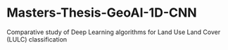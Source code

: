 # Masters-Thesis-GeoAI-1D-CNN
Comparative study of Deep Learning algorithms for Land Use Land Cover (LULC) classification
